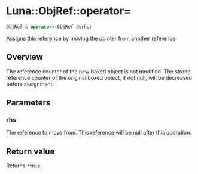 # Luna::ObjRef::operator=

```c++
ObjRef & operator=(ObjRef &&rhs)
```

Assigns this reference by moving the pointer from another reference. 

## Overview
The reference counter of the new boxed object is not modified. The strong reference counter of the original boxed object, if not null, will be decreased before assignment. 

## Parameters
### rhs
The reference to move from. This reference will be null after this operation. 

## Return value
Returns `*this`. 

